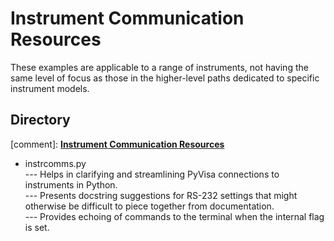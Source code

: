 
# Instrument Communication Resources

These examples are applicable to a range of instruments, not having the same level of focus as those in the higher-level paths dedicated to specific instrument models. 

## Directory

[comment]: **[Instrument Communication Resources](./directory)**  

* instrcomms.py<br>
--- Helps in clarifying and streamlining PyVisa connections to instruments in Python.<br>
--- Presents docstring suggestions for RS-232 settings that might otherwise be difficult to piece together from documentation.<br>
--- Provides echoing of commands to the terminal when the internal flag is set.<br>

